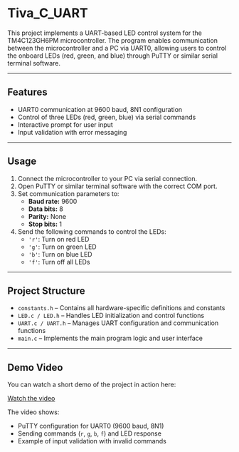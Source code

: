 # Tiva_C_UART

This project implements a UART-based LED control system for the TM4C123GH6PM microcontroller. The program enables communication between the microcontroller and a PC via UART0, allowing users to control the onboard LEDs (red, green, and blue) through PuTTY or similar serial terminal software.

---

## Features

- UART0 communication at 9600 baud, 8N1 configuration
- Control of three LEDs (red, green, blue) via serial commands
- Interactive prompt for user input
- Input validation with error messaging

---

## Usage

1. Connect the microcontroller to your PC via serial connection.
2. Open PuTTY or similar terminal software with the correct COM port.
3. Set communication parameters to:
   - **Baud rate:** 9600  
   - **Data bits:** 8  
   - **Parity:** None  
   - **Stop bits:** 1
4. Send the following commands to control the LEDs:
   - `'r'`: Turn on red LED
   - `'g'`: Turn on green LED
   - `'b'`: Turn on blue LED
   - `'f'`: Turn off all LEDs

---

## Project Structure

- `constants.h` – Contains all hardware-specific definitions and constants
- `LED.c / LED.h` – Handles LED initialization and control functions
- `UART.c / UART.h` – Manages UART configuration and communication functions
- `main.c` – Implements the main program logic and user interface

---

## Demo Video

You can watch a short demo of the project in action here:

[Watch the video](https://youtube.com/shorts/AMzl4GKKYqE?feature=share)

The video shows:
- PuTTY configuration for UART0 (9600 baud, 8N1)
- Sending commands (`r`, `g`, `b`, `f`) and LED response
- Example of input validation with invalid commands
